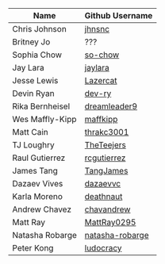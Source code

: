 
| Name            | Github Username |
|-----------------|-----------------|
| Chris Johnson   | [jhnsnc](https://github.com/jhnsnc) |
| Britney Jo      | ??? |
| Sophia Chow     | [so-chow](https://github.com/so-chow) |
| Jay Lara        | [jaylara](https://github.com/jaylara) |
| Jesse Lewis     | [Lazercat](https://github.com/Lazercat) |
| Devin Ryan      | [dev-ry](https://github.com/dev-ry) |
| Rika Bernheisel | [dreamleader9](https://github.com/dreamleader9) |
| Wes Maffly-Kipp | [maffkipp](https://github.com/maffkipp) |
| Matt Cain       | [thrakc3001](https://github.com/thrakc3001) |
| TJ Loughry      | [TheTeejers](https://github.com/TheTeejers) |
| Raul Gutierrez  | [rcgutierrez](https://github.com/rcgutierrez) |
| James Tang      | [TangJames](https://github.com/TangJames) |
| Dazaev Vives    | [dazaevvc](https://github.com/dazaevvc) |
| Karla Moreno    | [deathnaut](https://github.com/deathnaut) |
| Andrew Chavez   | [chavandrew](https://github.com/chavandrew) |
| Matt Ray        | [MattRay0295](https://github.com/MattRay0295) |
| Natasha Robarge | [natasha-robarge](https://github.com/natasha-robarge) |
| Peter Kong      | [ludocracy](https://github.com/ludocracy) |
